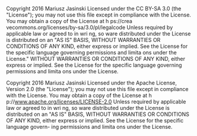 Copyright 2016 Mariusz Jasinski
Licensed under the CC BY-SA 3.0 (the "License"); you may not use this file except in compliance with the License. You may obtain a copy of the License at
h ps://crea vecommons.org/licenses/by-sa/3.0/pl/legalcode
Unless required by applicable law or agreed to in wri ng, so ware distributed under the License is distributed on an "AS IS" BASIS, WITHOUT WARRANTIES OR CONDITIONS OF ANY KIND, either express or implied. See the License for the specific language governing permissions and limita ons under the License." WITHOUT WARRANTIES OR CONDITIONS OF ANY KIND, either express or implied. See the License for the specific language governing permissions and limita ons under the License.


Copyright 2016 Mariusz Jasinski
Licensed under the Apache License, Version 2.0 (the "License"); you may not use this file except in compliance with the License. You may obtain a copy of the License at
h p://www.apache.org/licenses/LICENSE-2.0
Unless required by applicable law or agreed to in wri ng, so ware distributed under the License is distributed on an "AS IS" BASIS, WITHOUT WARRANTIES OR CONDITIONS OF ANY KIND, either express or implied. See the License for the specific language govern- ing permissions and limita ons under the License.
